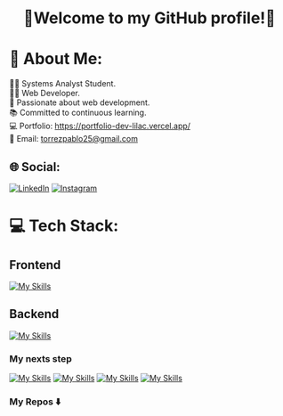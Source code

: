 <div align="center">
    <h1 align="center">👋Welcome to my GitHub profile!👋</h1> 
</div>

# 💫 About Me:
👨‍🎓 Systems Analyst Student.<br>
👨‍💻 Web Developer.<br>
🚀 Passionate about web development.<br>
📚 Committed to continuous learning.<br>
💻 Portfolio: https://portfolio-dev-lilac.vercel.app/<br>
📩 Email: torrezpablo25@gmail.com

## 🌐 Social:
[![LinkedIn](https://img.shields.io/badge/LinkedIn-%230077B5.svg?logo=linkedin&logoColor=white)](https://www.linkedin.com/in/pablo-nahuel-torrez-33a80324b/)
[![Instagram](https://img.shields.io/badge/Instagram-%23E4405F.svg?logo=Instagram&logoColor=white)](https://instagram.com/_pablotorrez1_) 

# 💻 Tech Stack:

## Frontend
[![My Skills](https://skillicons.dev/icons?i=html,css,js,astro,react,angular,redux,bootstrap)](https://skillicons.dev)

## Backend
[![My Skills](https://skillicons.dev/icons?i=mysql,nodejs,php,java,git,c)](https://skillicons.dev)

### My nexts step
[![My Skills](https://skillicons.dev/icons?i=tailwindcss)](https://skillicons.dev)
[![My Skills](https://skillicons.dev/icons?i=mongodb)](https://skillicons.dev)
[![My Skills](https://skillicons.dev/icons?i=expressjs)](https://skillicons.dev)
[![My Skills](https://skillicons.dev/icons?i=python)](https://skillicons.dev)

<!-- # 📊 GitHub Stats:
![](https://github-readme-stats.vercel.app/api?username=pblnahu1&theme=tokyonight&hide_border=false&include_all_commits=true&count_private=true)
![](https://github-readme-stats.vercel.app/api/top-langs/?username=pblnahu1&theme=tokyonight&hide_border=false&include_all_commits=true&count_private=true&layout=compact) -->

### My Repos ⬇️
